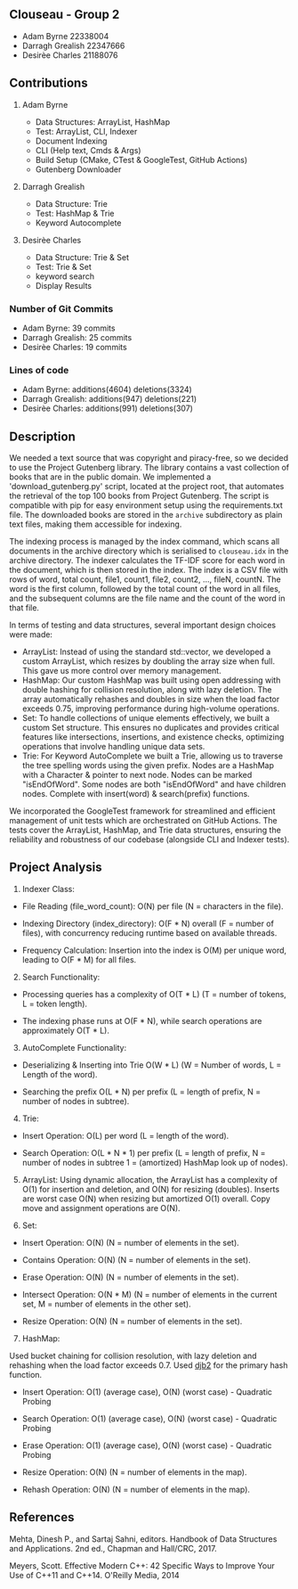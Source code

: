 ## Clouseau - Group 2

- Adam Byrne 22338004
- Darragh Grealish 22347666
- Desirèe Charles 21188076

## Contributions 

1. Adam Byrne
    - Data Structures: ArrayList, HashMap
    - Test: ArrayList, CLI, Indexer
    - Document Indexing
    - CLI (Help text, Cmds & Args) 
    - Build Setup (CMake, CTest & GoogleTest, GitHub Actions)
    - Gutenberg Downloader

2. Darragh Grealish
    - Data Structure: Trie
    - Test: HashMap & Trie
    - Keyword Autocomplete 

3. Desirèe Charles
    - Data Structure: Trie & Set
    - Test: Trie & Set
    - keyword search
    - Display Results


### Number of Git Commits

- Adam Byrne: 39 commits
- Darragh Grealish: 25 commits
- Desirèe Charles: 19 commits

### Lines of code

- Adam Byrne: additions(4604) deletions(3324)
- Darragh Grealish: additions(947) deletions(221)
- Desirèe Charles: additions(991) deletions(307)

## Description 

We needed a text source that was copyright and piracy-free, so we decided to use the Project Gutenberg library. The library contains a vast collection of books that are in the public domain. We implemented a 'download_gutenberg.py' script, located at the project root, that automates the retrieval of the top 100 books from Project Gutenberg. The script is compatible with pip for easy environment setup using the requirements.txt file. The downloaded books are stored in the `archive` subdirectory as plain text files, making them accessible for indexing.

The indexing process is managed by the index command, which scans all documents in the archive directory which is serialised to `clouseau.idx` in the archive directory. The indexer calculates the TF-IDF score for each word in the document, which is then stored in the index. The index is a CSV file with rows of word, total count, file1, count1, file2, count2, ..., fileN, countN. The word is the first column, followed by the total count of the word in all files, and the subsequent columns are the file name and the count of the word in that file.

In terms of testing and data structures, several important design choices were made:

- ArrayList: Instead of using the standard std::vector, we developed a custom ArrayList, which resizes by doubling the array size when full. This gave us more control over memory management.
- HashMap: Our custom HashMap was built using open addressing with double hashing for collision resolution, along with lazy deletion. The array automatically rehashes and doubles in size when the load factor exceeds 0.75, improving performance during high-volume operations.
- Set: To handle collections of unique elements effectively, we built a custom Set structure. This ensures no duplicates and provides critical features like intersections, insertions, and existence checks, optimizing operations that involve handling unique data sets.
- Trie: For Keyword AutoComplete we built a Trie, allowing us to traverse the tree spelling words using the given prefix. Nodes are a HashMap with a Character & pointer to next node. Nodes can be marked "isEndOfWord". Some nodes are both "isEndOfWord" and have children nodes. Complete with insert(word) & search(prefix) functions.

We incorporated the GoogleTest framework for streamlined and efficient management of unit tests which are orchestrated on GitHub Actions. The tests cover the ArrayList, HashMap, and Trie data structures, ensuring the reliability and robustness of our codebase (alongside CLI and Indexer tests).

## Project Analysis

1. Indexer Class:

- File Reading (file_word_count): O(N) per file (N = characters in the file).

- Indexing Directory (index_directory): O(F * N) overall (F = number of files), with concurrency reducing runtime based on available threads.

- Frequency Calculation: Insertion into the index is O(M) per unique word, leading to O(F * M) for all files.

2. Search Functionality:

- Processing queries has a complexity of O(T * L) (T = number of tokens, L = token length).

- The indexing phase runs at O(F * N), while search operations are approximately O(T * L). 

3. AutoComplete Functionality:

- Deserializing & Inserting into Trie O(W * L) (W = Number of words, L = Length of the word).

- Searching the prefix O(L * N) per prefix (L = length of prefix, N = number of nodes in subtree).

4. Trie:

- Insert Operation: O(L) per word (L = length of the word).

- Search Operation: O(L * N * 1) per prefix (L = length of prefix, N = number of nodes in subtree 1 = (amortized) HashMap look up of nodes).

5. ArrayList: Using dynamic allocation, the ArrayList has a complexity of O(1) for insertion and deletion, and O(N) for resizing (doubles). Inserts are worst case O(N) when resizing but amortized O(1) overall. Copy move and assignment operations are O(N).

6. Set: 

- Insert Operation: O(N) (N = number of elements in the set).

- Contains Operation: O(N) (N = number of elements in the set).

- Erase Operation: O(N) (N = number of elements in the set).

- Intersect Operation: O(N * M) (N = number of elements in the current set, M = number of elements in the other set).

- Resize Operation: O(N) (N = number of elements in the set).

7. HashMap:

Used bucket chaining for collision resolution, with lazy deletion and rehashing when the load factor exceeds 0.7.
Used [djb2](http://www.cse.yorku.ca/~oz/hash.html) for the primary hash function.

- Insert Operation: O(1) (average case), O(N) (worst case)  - Quadratic Probing

- Search Operation: O(1) (average case), O(N) (worst case) - Quadratic Probing

- Erase Operation: O(1) (average case), O(N) (worst case) - Quadratic Probing

- Resize Operation: O(N) (N = number of elements in the map).

- Rehash Operation: O(N) (N = number of elements in the map).


## References

Mehta, Dinesh P., and Sartaj Sahni, editors. Handbook of Data Structures and Applications. 2nd ed., Chapman and Hall/CRC, 2017.

Meyers, Scott. Effective Modern C++: 42 Specific Ways to Improve Your Use of C++11 and C++14. O'Reilly Media, 2014
